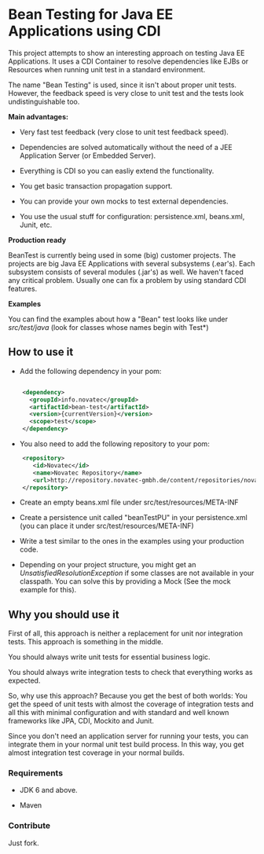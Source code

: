 # Bean Testing for Java EE Applications using CDI

This project attempts to show an interesting approach on testing Java EE
Applications. It uses a CDI Container to resolve dependencies like EJBs
or Resources when running unit test in a standard environment.

The name "Bean Testing" is used, since it isn't about proper unit tests.
However, the feedback speed is very close to unit test and the tests
look undistinguishable too.

**Main advantages:**

-   Very fast test feedback (very close to unit test feedback speed).

-   Dependencies are solved automatically without the need of a JEE
    Application Server (or Embedded Server).

-   Everything is CDI so you can easliy extend the functionality.

-   You get basic transaction propagation support.

-   You can provide your own mocks to test external dependencies.

-   You use the usual stuff for configuration: persistence.xml,
    beans.xml, Junit, etc.

**Production ready**

BeanTest is currently being used in some (big) customer projects. The projects are big Java EE Applications with several subsystems (.ear's). Each subsystem consists of several modules (.jar's) as well. We haven't faced any critical problem. Usually one can fix a problem by using standard CDI features.

**Examples**

You can find the examples about how a "Bean" test looks like under
*src/test/java* (look for classes whose names begin with Test\*)

## How to use it

*  Add the following dependency in your pom:

```xml

    <dependency>
      <groupId>info.novatec</groupId>
      <artifactId>bean-test</artifactId>
      <version>{currentVersion}</version>
      <scope>test</scope>
    </dependency>
```

*  You also need to add the following repository to your pom:

```xml
    <repository>
       <id>Novatec</id>
       <name>Novatec Repository</name>
       <url>http://repository.novatec-gmbh.de/content/repositories/novatec</url>
    </repository>
```
*  Create an empty beans.xml file under src/test/resources/META-INF

*  Create a persistence unit called "beanTestPU" in your
    persistence.xml (you can place it under src/test/resources/META-INF)

*  Write a test similar to the ones in the examples using your
    production code.

*  Depending on your project structure, you might get an
    *UnsatisfiedResolutionException* if some classes are not available
    in your classpath. You can solve this by providing a Mock (See the
    mock example for this).

## Why you should use it

First of all, this approach is neither a replacement for unit nor
integration tests. This approach is something in the middle.

You should always write unit tests for essential business logic.

You should always write integration tests to check that everything works
as expected.

So, why use this approach? Because you get the best of both worlds: You
get the speed of unit tests with almost the coverage of integration
tests and all this with minimal configuration and with standard and well
known frameworks like JPA, CDI, Mockito and Junit.

Since you don't need an application server for running your tests, you
can integrate them in your normal unit test build process. In this way,
you get almost integration test coverage in your normal builds.

### Requirements

-   JDK 6 and above.

-   Maven

### Contribute

Just fork.
